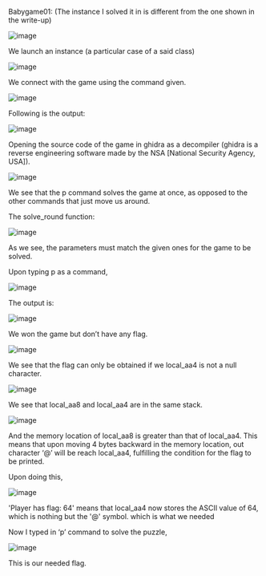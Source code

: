 Babygame01: (The instance I solved it in is different from the one shown in the write-up)

![image](https://github.com/itstanayhere/picoctf/assets/147296398/b851a540-7bf8-4d6f-ba12-8f6b6d430179)

 
We launch an instance (a particular case of a said class)

![image](https://github.com/itstanayhere/picoctf/assets/147296398/2e521a8a-ede3-404d-bb8c-017032d11b23)

 
We connect with the game using the command given.

 ![image](https://github.com/itstanayhere/picoctf/assets/147296398/fbc306e2-3045-4322-b867-93aefc35dca6)


Following is the output:

![image](https://github.com/itstanayhere/picoctf/assets/147296398/81b638e3-1ee0-4664-804f-6411c44db6c7)
 

Opening the source code of the game in ghidra as a decompiler (ghidra is a reverse engineering software made by the NSA [National Security Agency, USA]).

 ![image](https://github.com/itstanayhere/picoctf/assets/147296398/2c29293e-b195-483c-a9d1-b60c5318a15e)


We see that the p command solves the game at once, as opposed to the other commands that just move us around.

The solve_round function:

 ![image](https://github.com/itstanayhere/picoctf/assets/147296398/883ab9e8-efe6-4bf6-9daa-ac5dec8a7e10)


As we see, the parameters must match the given ones for the game to be solved.

Upon typing p as a command,

 ![image](https://github.com/itstanayhere/picoctf/assets/147296398/ff049119-c2af-49de-addf-79f923aa9d82)


The output is:

 ![image](https://github.com/itstanayhere/picoctf/assets/147296398/09cab16f-fd86-4111-80cb-e944eb874b1e)


We won the game but don’t have any flag.

![image](https://github.com/itstanayhere/picoctf/assets/147296398/14d5264c-0622-4d26-ad8c-a14b8db9b6ba)
 

We see that the flag can only be obtained if we local_aa4 is not a null character.

![image](https://github.com/itstanayhere/picoctf/assets/147296398/d893aea3-c70f-41c0-842a-ac3a6dbf7464)
 

We see that local_aa8 and local_aa4 are in the same stack. 

 ![image](https://github.com/itstanayhere/picoctf/assets/147296398/0a3aa763-7c85-4501-bee4-51fb65205bc9)


And the memory location of local_aa8 is greater than that of local_aa4. This means that upon moving 4 bytes backward in the memory location, out character ‘@’ will be reach local_aa4, fulfilling the condition for the flag to be printed.

Upon doing this,

 ![image](https://github.com/itstanayhere/picoctf/assets/147296398/f49c268b-142e-444b-80ed-859423896615)

'Player has flag: 64' means that local_aa4 now stores the ASCII value of 64, which is nothing but the '@' symbol. which is what we needed

Now I typed in ‘p’ command to solve the puzzle,

 ![image](https://github.com/itstanayhere/picoctf/assets/147296398/fb7e5f63-a274-4310-a498-c8075b131c38)

This is our needed flag.
